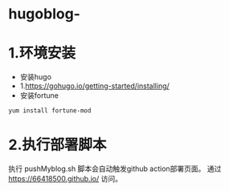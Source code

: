 # hugoblog-
# 1.环境安装
* 安装hugo
* 1.https://gohugo.io/getting-started/installing/
* 安装fortune
```
yum install fortune-mod
```

# 2.执行部署脚本
执行 pushMyblog.sh 脚本会自动触发github action部署页面。
通过 https://66418500.github.io/ 访问。


